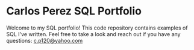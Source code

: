 # Carlos Perez SQL Portfolio

Welcome to my SQL portfolio! This code repository contains examples of SQL I've written. Feel free to take a look and reach out if you have any questions: c.p120@yahoo.com
